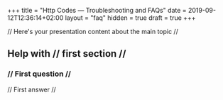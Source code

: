 +++
title = "Http Codes — Troubleshooting and FAQs"
date = 2019-09-12T12:36:14+02:00
layout = "faq"
hidden = true
draft = true
+++

// Here's your presentation content about the main topic //

## Help with // first section //

### // First question //

// First answer //
